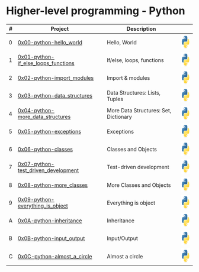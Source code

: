 # Higher-level programming - Python

| # | Project | Description |  |  
| ----------- | ----------- | ----------- | ----------- |  
| 0 | [0x00-python-hello_world](https://github.com/cabreraezequiel/holbertonschool-higher_level_programming/tree/main/0x00-python-hello_world "0x00-python-hello_world") | Hello, World | <img src="https://raw.githubusercontent.com/devicons/devicon/master/icons/python/python-original.svg" alt="python" width="40" height="40"/> |  
| 1 | [0x01-python-if_else_loops_functions](https://github.com/cabreraezequiel/holbertonschool-higher_level_programming/tree/main/0x01-python-if_else_loops_functions "0x01-python-if_else_loops_functions") | If/else, loops, functions  | <img src="https://raw.githubusercontent.com/devicons/devicon/master/icons/python/python-original.svg" alt="python" width="40" height="40"/> |  
| 2 | [0x02-python-import_modules](https://github.com/cabreraezequiel/holbertonschool-higher_level_programming/tree/main/0x02-python-import_modules "0x02-python-import_modules") | Import & modules | <img src="https://raw.githubusercontent.com/devicons/devicon/master/icons/python/python-original.svg" alt="python" width="40" height="40"/> |  
| 3 | [0x03-python-data_structures](https://github.com/cabreraezequiel/holbertonschool-higher_level_programming/tree/main/0x03-python-data_structures "0x03-python-data_structures") | Data Structures: Lists, Tuples | <img src="https://raw.githubusercontent.com/devicons/devicon/master/icons/python/python-original.svg" alt="python" width="40" height="40"/> |  
| 4 | [0x04-python-more_data_structures](https://github.com/cabreraezequiel/holbertonschool-higher_level_programming/tree/main/0x04-python-more_data_structures "0x04-python-more_data_structures") | More Data Structures: Set, Dictionary  | <img src="https://raw.githubusercontent.com/devicons/devicon/master/icons/python/python-original.svg" alt="python" width="40" height="40"/> |  
| 5 | [0x05-python-exceptions](https://github.com/cabreraezequiel/holbertonschool-higher_level_programming/tree/main/0x05-python-exceptions "0x05-python-exceptions") | Exceptions | <img src="https://raw.githubusercontent.com/devicons/devicon/master/icons/python/python-original.svg" alt="python" width="40" height="40"/> |  
| 6 | [0x06-python-classes](https://github.com/cabreraezequiel/holbertonschool-higher_level_programming/tree/main/0x06-python-classes "0x06-python-classes") | Classes and Objects | <img src="https://raw.githubusercontent.com/devicons/devicon/master/icons/python/python-original.svg" alt="python" width="40" height="40"/> |  
| 7 | [0x07-python-test_driven_development](https://github.com/cabreraezequiel/holbertonschool-higher_level_programming/tree/main/0x07-python-test_driven_development") | Test-driven development | <img src="https://raw.githubusercontent.com/devicons/devicon/master/icons/python/python-original.svg" alt="python" width="40" height="40"/> |  
| 8 | [0x08-python-more_classes](https://github.com/cabreraezequiel/holbertonschool-higher_level_programming/tree/main/0x08-python-more_classes "0x08-python-more_classes") | More Classes and Objects | <img src="https://raw.githubusercontent.com/devicons/devicon/master/icons/python/python-original.svg" alt="python" width="40" height="40"/> |  
| 9 | [0x09-python-everything_is_object](https://github.com/cabreraezequiel/holbertonschool-higher_level_programming/tree/main/0x09-python-everything_is_object "0x09-python-everything_is_object") | Everything is object | <img src="https://raw.githubusercontent.com/devicons/devicon/master/icons/python/python-original.svg" alt="python" width="40" height="40"/> |  
| A | [0x0A-python-inheritance](https://github.com/cabreraezequiel/holbertonschool-higher_level_programming/tree/main/0x0A-python-inheritance "0x0A-python-inheritance") | Inheritance | <img src="https://raw.githubusercontent.com/devicons/devicon/master/icons/python/python-original.svg" alt="python" width="40" height="40"/> |  
| B | [0x0B-python-input_output](https://github.com/cabreraezequiel/holbertonschool-higher_level_programming/tree/main/0x0B-python-input_output "0x0B-python-input_output") | Input/Output  | <img src="https://raw.githubusercontent.com/devicons/devicon/master/icons/python/python-original.svg" alt="python" width="40" height="40"/> |  
| C | [0x0C-python-almost_a_circle](https://github.com/cabreraezequiel/holbertonschool-higher_level_programming/tree/main/0x0C-python-almost_a_circle "0x0C-python-almost_a_circle") | Almost a circle | <img src="https://raw.githubusercontent.com/devicons/devicon/master/icons/python/python-original.svg" alt="python" width="40" height="40"/> |  
